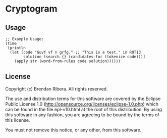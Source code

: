 # Cryptogram

## Usage

```
;; Example Usage:
(time
 (println
  (let [code "Guvf vf n grfg." ;; "This is a test." in ROT13
        solution (search {} (candidates-for (tokenize code)))]
    (apply str (word-from-rules code solution))))))
```

## License

Copyright (c) Brendan Ribera. All rights reserved.

The use and distribution terms for this software are covered by the Eclipse Public License 1.0 (http://opensource.org/licenses/eclipse-1.0.php) which can be found in the file epl-v10.html at the root of this distribution. By using this software in any fashion, you are agreeing to be bound by the terms of this license.

You must not remove this notice, or any other, from this software.
